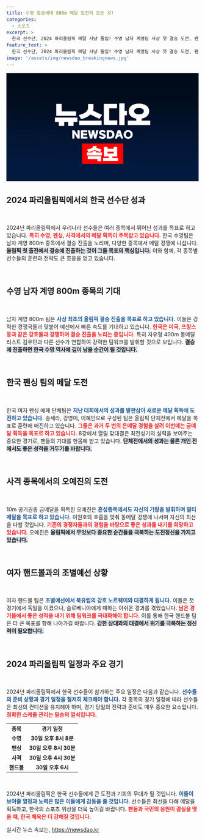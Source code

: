 ```yaml
---
title: 수영 황금세대 800m 메달 도전의 모든 것!
categories:
  - 스포츠
excerpt: >
  한국 선수단, 2024 파리올림픽 메달 사냥 돌입! 수영 남자 계영팀 사상 첫 결승 도전, 펜싱 여자 에페 단체전 메달 목표. 오예진, 멀티메달 가능성 높이고 핸드볼은 노르웨이와 격돌. 기대감을 고조시키는 올림픽의 열기가 시작된다!
feature_text: >
  한국 선수단, 2024 파리올림픽 메달 사냥 돌입! 수영 남자 계영팀 사상 첫 결승 도전, 펜싱 여자 에페 단체전 메달 목표. 오예진, 멀티메달 가능성 높이고 핸드볼은 노르웨이와 격돌. 기대감을 고조시키는 올림픽의 열기가 시작된다!
image: '/assets/img/newsdao_breakingnews.jpg'
---
```


<p><img src="/assets/img/newsdao_breakingnews.jpg" alt="ontimetimes 속보" /></p>

<h2 data-ke-size="size26">2024 파리올림픽에서의 한국 선수단 성과</h2>

<p data-ke-size="size16">&nbsp;</p>

<p>2024년 파리올림픽에서 우리나라 선수들은 여러 종목에서 뛰어난 성과를 목표로 하고 있습니다. <b><span style="color: #ee2323;">특히 수영, 펜싱, 사격에서의 메달 획득이 주목받고 있습니다.</span></b> 한국 수영팀은 남자 계영 800m 종목에서 결승 진출을 노리며, 다양한 종목에서 메달 경쟁에 나섭니다. <b><span style="background-color: #21538527;">올림픽 첫 출전에서 결승에 진출하는 것이 그들 목표의 핵심입니다.</span></b> 이와 함께, 각 종목별 선수들의 훈련과 전략도 큰 호응을 얻고 있습니다. </p>

<p data-ke-size="size16">&nbsp;</p>

<h2 data-ke-size="size26">수영 남자 계영 800m 종목의 기대</h2>

<p data-ke-size="size16">&nbsp;</p>

<p>남자 계영 800m 팀은 <b><span style="color: #1a5490;">사상 최초의 올림픽 결승 진출을 목표로 하고 있습니다.</span></b> 이들은 강력한 경쟁국들과 맞붙어 예선에서 빠른 속도를 기대하고 있습니다. <b><span style="color: #ee2323;">한국은 미국, 프랑스 등과 같은 강호들과 경쟁하며 결승 진출을 노리는 중입니다.</span></b> 특히 자유형 400m 동메달리스트 김우민과 다른 선수가 연합하여 강력한 팀워크를 발휘할 것으로 보입니다. <b><span style="background-color: #21538527;">결승에 진출하면 한국 수영 역사에 길이 남을 순간이 될 것입니다.</span></b></p>

<p data-ke-size="size16">&nbsp;</p>

<h2 data-ke-size="size26">한국 펜싱 팀의 메달 도전</h2>

<p data-ke-size="size16">&nbsp;</p>

<p>한국 여자 펜싱 에페 단체팀은 <b><span style="color: #1a5490;">지난 대회에서의 성과를 발판삼아 새로운 메달 획득에 도전하고 있습니다.</span></b> 송세라, 강영미, 이혜인으로 구성된 팀은 올림픽 단체전에서 메달을 목표로 훈련에 매진하고 있습니다. <b><span style="color: #ee2323;">그들은 과거 두 번의 은메달 경험을 살려 이번에는 금메달 획득을 목표로 하고 있습니다.</span></b> 8강에서 열릴 맞대결은 최전성기의 실력을 보여주는 중요한 경기로, 팬들의 기대를 한몸에 받고 있습니다. <b><span style="background-color: #21538527;">단체전에서의 성과는 물론 개인 전에서도 좋은 성적을 거두기를 바랍니다.</span></b></p>

<p data-ke-size="size16">&nbsp;</p>

<h2 data-ke-size="size26">사격 종목에서의 오예진의 도전</h2>

<p data-ke-size="size16">&nbsp;</p>

<p>10m 공기권총 금메달을 획득한 오예진은 <b><span style="color: #1a5490;">혼성종목에서도 자신의 기량을 발휘하며 멀티메달을 목표로 하고 있습니다.</span></b> 이원호와 호흡을 맞춰 동메달 경쟁에 나서며 자신의 최선을 다할 것입니다. <b><span style="color: #ee2323;">기존의 경쟁자들과의 경험을 바탕으로 좋은 성과를 내기를 희망하고 있습니다.</span></b> 오예진은 <b><span style="background-color: #21538527;">올림픽에서 무엇보다 중요한 순간들을 극복하는 도전정신을 가지고 있습니다.</span></b></p>

<p data-ke-size="size16">&nbsp;</p>

<h2 data-ke-size="size26">여자 핸드볼과의 조별예선 상황</h2>

<p data-ke-size="size16">&nbsp;</p>

<p>여자 핸드볼 팀은 <b><span style="color: #1a5490;">조별예선에서 북유럽의 강호 노르웨이와 대결하게 됩니다.</span></b> 이들은 첫 경기에서 독일을 이겼으나, 슬로베니아에게 패하는 아쉬운 경과를 겪었습니다. <b><span style="color: #ee2323;">남은 경기들에서 좋은 성적을 내기 위해 팀워크를 극대화해야 합니다.</span></b> 이를 통해 한국 핸드볼 팀은 더 큰 목표를 향해 나아가길 바랍니다. <b><span style="background-color: #21538527;">강한 상대와의 대결에서 위기를 극복하는 정신력이 필요합니다.</span></b></p>

<p data-ke-size="size16">&nbsp;</p>

<h2 data-ke-size="size26">2024 파리올림픽 일정과 주요 경기</h2>

<p data-ke-size="size16">&nbsp;</p>

<p>2024년 파리올림픽에서 한국 선수들이 참가하는 주요 일정은 다음과 같습니다. <b><span style="color: #1a5490;">선수들의 준비 상황과 경기 일정을 철저히 체크해야 합니다.</span></b> 각 종목의 경기 일정에 따라 선수들은 최선의 컨디션을 유지해야 하며, 경기 당일의 전략과 준비도 매우 중요한 요소입니다. <b><span style="color: #ee2323;">정확한 스케줄 관리는 필승의 열쇠입니다.</span></b></p>

<table style="width: 100%">
    <tr>
        <td style="text-align: center; height: 17px;"><b>종목</b></td>
        <td style="text-align: center; height: 17px;"><b>경기 일정</b></td>
    </tr>
    <tr>
        <td style="text-align: center; height: 17px;"><b>수영</b></td>
        <td style="text-align: center; height: 17px;"><b>30일 오후 8시 8분</b></td>
    </tr>
    <tr>
        <td style="text-align: center; height: 17px;"><b>펜싱</b></td>
        <td style="text-align: center; height: 17px;"><b>30일 오후 8시 30분</b></td>
    </tr>
    <tr>
        <td style="text-align: center; height: 17px;"><b>사격</b></td>
        <td style="text-align: center; height: 17px;"><b>30일 오후 4시 30분</b></td>
    </tr>
    <tr>
        <td style="text-align: center; height: 17px;"><b>핸드볼</b></td>
        <td style="text-align: center; height: 17px;"><b>30일 오후 6시</b></td>
    </tr>
</table>

<p data-ke-size="size16">&nbsp;</p>

<p>2024년 파리올림픽은 한국 선수들에게 큰 도전과 기회의 무대가 될 것입니다. <b><span style="color: #1a5490;">이들이 보여줄 열정과 노력은 많은 이들에게 감동을 줄 것입니다.</span></b> 선수들은 최선을 다해 메달을 획득하고, 한국의 스포츠 위상을 더욱 높이길 바랍니다. <b><span style="color: #ee2323;">팬들과 국민의 응원이 결실을 맺을 때, 한국 체육은 더 강해질 것입니다.</span></b></p>
실시간 뉴스 속보는, <a href="https://newsdao.kr" rel="dofollow">https://newsdao.kr</a>



